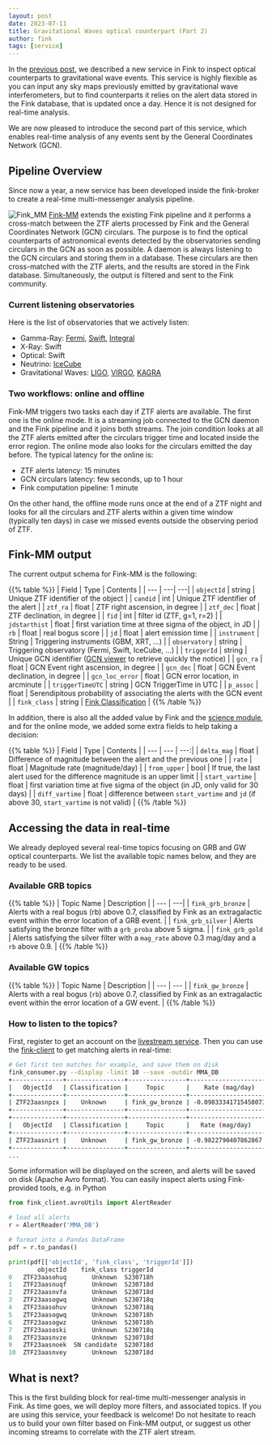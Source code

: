 ```yaml
---
layout: post
date: 2023-07-11
title: Gravitational Waves optical counterpart (Part 2)
author: fink
tags: [service]
---
```


In the [previous post](https://fink-broker.org/2023-07-12_gw), we described a new service in Fink to inspect optical counterparts to gravitational wave events. This service is highly flexible as you can input any sky maps previously emitted by gravitational wave interferometers, but to find counterparts it relies on the alert data stored in the Fink database, that is updated once a day. Hence it is not designed for real-time analysis.

We are now pleased to introduce the second part of this service, which enables real-time analysis of any events sent by the General Coordinates Network (GCN).

## Pipeline Overview

Since now a year, a new service has been developed inside the fink-broker to create a real-time multi-messenger analysis pipeline.

![Fink_MM](/images/Fink_MM_pipeline.png)
[Fink-MM](https://github.com/FusRoman/Fink_MM) extends the existing Fink pipeline and it performs a cross-match between the ZTF alerts processed by Fink and the General Coordinates Network (GCN) circulars. The purpose is to find the optical counterparts of astronomical events detected by the observatories sending circulars in the GCN as soon as possible. A daemon is always listening to the GCN circulars and storing them in a database. These circulars are then cross-matched with the ZTF alerts, and the results are stored in the Fink database. Simultaneously, the output is filtered and sent to the Fink community.

### Current listening observatories

Here is the list of observatories that we actively listen:

- Gamma-Ray: [Fermi](https://fermi.gsfc.nasa.gov/), [Swift](https://swift.gsfc.nasa.gov/about_swift/), [Integral](https://www.cosmos.esa.int/web/integral/home)
- X-Ray: Swift
- Optical: Swift
- Neutrino: [IceCube](https://icecube.wisc.edu/)
- Gravitational Waves: [LIGO](https://www.ligo.caltech.edu/), [VIRGO](https://www.virgo-gw.eu/), [KAGRA](https://gwcenter.icrr.u-tokyo.ac.jp/en/)

### Two workflows: online and offline

Fink-MM triggers two tasks each day if ZTF alerts are available. The first one is the online mode. It is a streaming job connected to the GCN daemon and the Fink pipeline and it joins both streams. The join condition looks at all the ZTF alerts emitted after the circulars trigger time and located inside the error region. The online mode also looks for the circulars emitted the day before. The typical latency for the online is:
- ZTF alerts latency: 15 minutes
- GCN circulars latency: few seconds, up to 1 hour
- Fink computation pipeline: 1 minute

On the other hand, the offline mode runs once at the end of a ZTF night and looks for all the circulars and ZTF alerts within a given time window (typically ten days) in case we missed events outside the observing period of ZTF.

## Fink-MM output

The current output schema for Fink-MM is the following:

{{% table %}}
| Field | Type | Contents |
| --- | ---| ---|
| `objectId` | string | Unique ZTF identifier of the object |
| `candid` | int | Unique ZTF identifier of the alert |
| `ztf_ra` | float | ZTF right ascension, in degree |
| `ztf_dec` | float | ZTF declination, in degree |
| `fid` | int | filter id (ZTF, g=1, r=2) |
| `jdstarthist` | float | first variation time at three sigma of the object, in JD |
| `rb`  | float | real bogus score |
| `jd`  | float | alert emission time |
| `instrument` | String | Triggering instruments (GBM, XRT, ...) |
| `observatory` | string | Triggering observatory (Fermi, Swift, IceCube, ...) |
| `triggerId` | string | Unique GCN identifier ([GCN viewer](https://heasarc.gsfc.nasa.gov/wsgi-scripts/tach/gcn_v2/tach.wsgi/) to retrieve quickly the notice) |
| `gcn_ra` | float | GCN Event right ascension, in degree |
| `gcn_dec` | float | GCN Event declination, in degree |
| `gcn_loc_error` | float | GCN error location, in arcminute |
| `triggerTimeUTC` | string | GCN TriggerTime in UTC |
| `p_assoc` | float | Serendipitous probability of associating the alerts with the GCN event |
| `fink_class` | string | [Fink Classification](https://fink-broker.readthedocs.io/en/latest/science/classification/) |
{{% /table %}}

In addition, there is also all the added value by Fink and the [science module](https://fink-broker.readthedocs.io/en/latest/science/added_values/), and for the online mode, we added some extra fields to help taking a decision:

{{% table %}}
| Field | Type | Contents |
| --- | --- | ---:|
| `delta_mag` | float | Difference of magnitude between the alert and the previous one |
| `rate` | float | Magnitude rate (magnitude/day) |
| `from_upper` | bool | If true, the last alert used for the difference magnitude is an upper limit |
| `start_vartime` | float | first variation time at five sigma of the object (in JD, only valid for 30 days) |
| `diff_vartime` | float | difference between `start_vartime` and `jd` (if above 30, `start_vartime` is not valid) |
{{% /table %}}

## Accessing the data in real-time

We already deployed several real-time topics focusing on GRB and GW optical counterparts. We list the available topic names below, and they are ready to be used.

### Available GRB topics

{{% table %}}
| Topic Name | Description |
| --- | ---|
| `fink_grb_bronze` | Alerts with a real bogus (rb) above 0.7, classified by Fink as an extragalactic event within the error location of a GRB event. |
| `fink_grb_silver` | Alerts satisfying the bronze filter with a `grb_proba` above 5 sigma. |
| `fink_grb_gold` | Alerts satisfying the silver filter with a `mag_rate` above 0.3 mag/day and a `rb` above 0.9. |
{{% /table %}}

### Available GW topics

{{% table %}}
| Topic Name | Description |
| --- | --- |
| `fink_gw_bronze` | Alerts with a real bogus (`rb`) above 0.7, classified by Fink as an extragalactic event within the error location of a GW event. |
{{% /table %}}

### How to listen to the topics?

First, register to get an account on the [livestream service](https://fink-broker.readthedocs.io/en/latest/services/livestream/). Then you can use the [fink-client](https://github.com/astrolabsoftware/fink-client) to get matching alerts in real-time:

```bash
# Get first ten matches for example, and save them on disk
fink_consumer.py --display -limit 10 --save -outdir MMA_DB
+--------------+----------------+----------------+----------------------+-------------+------------+
|   ObjectId   | Classification |     Topic      |    Rate (mag/day)    | Observatory | Trigger ID |
+--------------+----------------+----------------+----------------------+-------------+------------+
| ZTF23aasnpzx |    Unknown     | fink_gw_bronze | -0.09833341715458073 |     LVK     |  S230718h  |
+--------------+----------------+----------------+----------------------+-------------+------------+
+--------------+----------------+----------------+---------------------+-------------+------------+
|   ObjectId   | Classification |     Topic      |   Rate (mag/day)    | Observatory | Trigger ID |
+--------------+----------------+----------------+---------------------+-------------+------------+
| ZTF23aasnirt |    Unknown     | fink_gw_bronze | -0.9822790407862867 |     LVK     |  S230718h  |
+--------------+----------------+----------------+---------------------+-------------+------------+
...
```

Some information will be displayed on the screen, and alerts will be saved on disk (Apache Avro format). You can easily inspect alerts using Fink-provided tools, e.g. in Python

```python
from fink_client.avroUtils import AlertReader

# load all alerts
r = AlertReader('MMA_DB')

# format into a Pandas DataFrame
pdf = r.to_pandas()

print(pdf[['objectId', 'fink_class', 'triggerId']])
        objectId    fink_class triggerId
0   ZTF23aasohuq       Unknown  S230718h
1   ZTF23aasnuqf       Unknown  S230718d
2   ZTF23aasnvfa       Unknown  S230718d
3   ZTF23aasogwq       Unknown  S230718q
4   ZTF23aasohuv       Unknown  S230718q
5   ZTF23aasogwq       Unknown  S230718h
6   ZTF23aasogwz       Unknown  S230718h
7   ZTF23aasoski       Unknown  S230718q
8   ZTF23aasnvze       Unknown  S230718d
9   ZTF23aasnoek  SN candidate  S230718d
10  ZTF23aasnvey       Unknown  S230718d
```

## What is next?

This is the first building block for real-time multi-messenger analysis in Fink. As time goes, we will deploy more filters, and associated topics. If you are using this service, your feedback is welcome! Do not hesitate to reach us to build your own filter based on Fink-MM output, or suggest us other incoming streams to correlate with the ZTF alert stream.